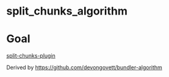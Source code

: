 # split_chunks_algorithm

# Goal

[split-chunks-plugin](https://webpack.js.org/plugins/split-chunks-plugin/)


Derived by https://github.com/devongovett/bundler-algorithm